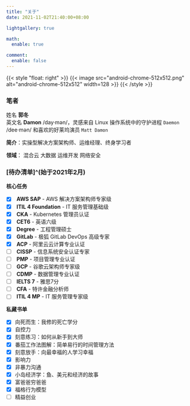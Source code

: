 ```yaml
---
title: "关于"
date: 2021-11-02T21:40:00+08:00

lightgallery: true

math:
  enable: true

comment:
  enable: false
---
```


{{< style "float: right" >}}
{{< image src="android-chrome-512x512.png" alt="android-chrome-512x512" width=128 >}}
{{< /style >}}

### 笔者

<i class="fas fa-tags fa-fw"></i> 姓名 **郭冬**  
<i class="fas fa-tags fa-fw" style="opacity: 0"></i> 英文名 **Damon** /day·mən/，灵感来自 Linux 操作系统中的守护进程 `Daemon` /dee·mən/ 和喜欢的好莱坞演员 `Matt Damon`

<i class="fas fa-seedling fa-fw"></i> **简介**：实操型解决方案架构师、运维经理、终身学习者

<i class="fas fa-user-tie fa-fw"></i> **领域**：<i class="fas fa-cloud-upload-alt fa-fw"></i> 混合云 <i class="fas fa-layer-group"></i> 大数据 <i class="fas fa-code-branch fa-fw"></i> 运维开发 <i class="fas fa-user-shield fa-fw"></i> 网络安全

### [待办清单]^(始于2021年2月)

<i class="fas fa-tasks fa-fw"></i> **核心任务**

- [x] <i class="fab fa-aws fa-fw"></i> **AWS SAP** - AWS 解决方案架构师专家级
- [x] <i class="fas fa-cogs fa-fw"></i> **ITIL 4 Foundation** - IT 服务管理基础级
- [x] <i class="fas fa-dharmachakra fa-fw"></i> **CKA** - Kubernetes 管理员认证
- [x] <i class="fas fa-language fa-fw"></i> **CET6** - 英语六级
- [x] <i class="fas fa-graduation-cap fa-fw"></i> **Degree** - 工程管理硕士
- [x] <i class="fa-brands fa-gitlab fa-fw"></i> **GitLab** - 极狐 GitLab DevOps 高级专家
- [x] <i class="fas fa-cloud fa-fw"></i> **ACP** - 阿里云云计算专业认证
- [ ] <i class="fas fa-user-shield fa-fw"></i> **CISSP** - 信息系统安全认证专家
- [ ] <i class="fas fa-users-cog fa-fw"></i> **PMP** - 项目管理专业认证
- [ ] <i class="fab fa-google fa-fw"></i> **GCP** - 谷歌云架构师专家级
- [ ] <i class="fas fa-user-tag fa-fw"></i> **CDMP** - 数据管理专业认证
- [ ] <i class="fas fa-language fa-fw"></i> **IELTS 7** - 雅思7分
- [ ] <i class="fas fa-hand-holding-usd fa-fw"></i> **CFA** - 特许金融分析师
- [ ] <i class="fas fa-cogs fa-fw"></i> **ITIL 4 MP** - IT 服务管理专家级

<i class="fas fa-book-open fa-fw"></i> **私藏书单**

- [x] 向死而生：我修的死亡学分
- [x] 自控力
- [x] 刻意练习：如何从新手到大师
- [x] 番茄工作法图解：简单易行的时间管理方法
- [x] 刻意放手：向最幸福的人学习幸福
- [x] 影响力
- [x] 非暴力沟通
- [x] 小岛经济学：鱼、美元和经济的故事
- [x] 富爸爸穷爸爸
- [x] 福格行为模型
- [ ] 精益创业
